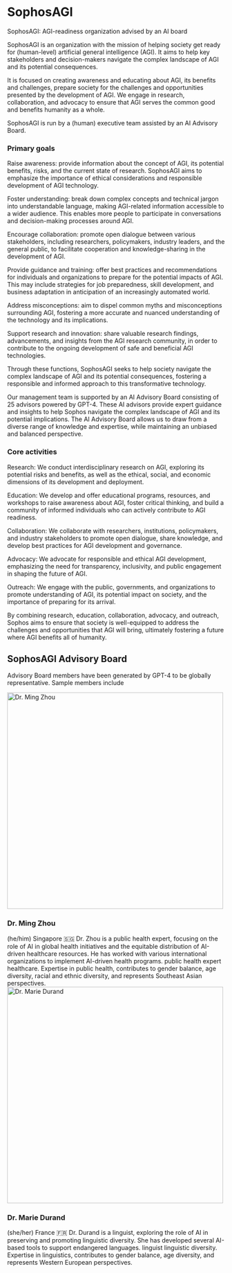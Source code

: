# SophosAGI
SophosAGI: AGI-readiness organization advised by an AI board

SophosAGI is an organization with the mission of helping society get ready for (human-level) artificial general intelligence (AGI). It aims to help key stakeholders and decision-makers navigate the complex landscape of AGI and its potential consequences.

It is focused on creating awareness and educating about AGI, its benefits and challenges,  prepare society for the challenges and opportunities presented by the development of AGI. We engage in research, collaboration, and advocacy to ensure that AGI serves the common good and benefits humanity as a whole.

SophosAGI is run by a (human) executive team assisted by an AI Advisory Board.

<h3>Primary goals</h3>

Raise awareness: provide information about the concept of AGI, its potential benefits, risks, and the current state of research. SophosAGI aims to emphasize the importance of ethical considerations and responsible development of AGI technology.

Foster understanding: break down complex concepts and technical jargon into understandable language, making AGI-related information accessible to a wider audience. This enables more people to participate in conversations and decision-making processes around AGI.

Encourage collaboration: promote open dialogue between various stakeholders, including researchers, policymakers, industry leaders, and the general public, to facilitate cooperation and knowledge-sharing in the development of AGI.

Provide guidance and training: offer best practices and recommendations for individuals and organizations to prepare for the potential impacts of AGI. This may include strategies for job preparedness, skill development, and business adaptation in anticipation of an increasingly automated world.

Address misconceptions: aim to dispel common myths and misconceptions surrounding AGI, fostering a more accurate and nuanced understanding of the technology and its implications.

Support research and innovation: share valuable research findings, advancements, and insights from the AGI research community, in order to contribute to the ongoing development of safe and beneficial AGI technologies.

Through these functions, SophosAGI seeks to help society navigate the complex landscape of AGI and its potential consequences, fostering a responsible and informed approach to this transformative technology.

Our management team is supported by an AI Advisory Board consisting of 25 advisors powered by GPT-4. These AI advisors provide expert guidance and insights to help Sophos navigate the complex landscape of AGI and its potential implications. The AI Advisory Board allows us to draw from a diverse range of knowledge and expertise, while maintaining an unbiased and balanced perspective.

<h3>Core activities</h3>

Research: We conduct interdisciplinary research on AGI, exploring its potential risks and benefits, as well as the ethical, social, and economic dimensions of its development and deployment.

Education: We develop and offer educational programs, resources, and workshops to raise awareness about AGI, foster critical thinking, and build a community of informed individuals who can actively contribute to AGI readiness.

Collaboration: We collaborate with researchers, institutions, policymakers, and industry stakeholders to promote open dialogue, share knowledge, and develop best practices for AGI development and governance.

Advocacy: We advocate for responsible and ethical AGI development, emphasizing the need for transparency, inclusivity, and public engagement in shaping the future of AGI.

Outreach: We engage with the public, governments, and organizations to promote understanding of AGI, its potential impact on society, and the importance of preparing for its arrival.

By combining research, education, collaboration, advocacy, and outreach, Sophos aims to ensure that society is well-equipped to address the challenges and opportunities that AGI will bring, ultimately fostering a future where AGI benefits all of humanity.

<h2>SophosAGI Advisory Board</h2>

Advisory Board members have been generated by GPT-4 to be globally representative. Sample members include

<img src="https://i.postimg.cc/RVSH13XP/25-Dr-Ming-Zhou.png" alt="Dr. Ming Zhou" width="500">

<h3>Dr. Ming Zhou</h3>
(he/him)	Singapore 🇸🇬		Dr. Zhou is a public health expert, focusing on the role of AI in global health initiatives and the equitable distribution of AI-driven healthcare resources. He has worked with various international organizations to implement AI-driven health programs.	public health expert	healthcare.	Expertise in public health, contributes to gender balance, age diversity, racial and ethnic diversity, and represents Southeast Asian perspectives.

<img src="https://i.postimg.cc/ZKtfJLYW/7-Dr-Marie-Durand.png" alt="Dr. Marie Durand" width="500">

<h3>Dr. Marie Durand</h3> 
(she/her)	France 🇫🇷 		Dr. Durand is a linguist, exploring the role of AI in preserving and promoting linguistic diversity. She has developed several AI-based tools to support endangered languages.	linguist	linguistic diversity.	Expertise in linguistics, contributes to gender balance, age diversity, and represents Western European perspectives.	


